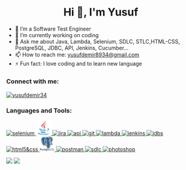 <h1 align="center">Hi 👋, I'm Yusuf</h1>

- 🌱 I’m a Software Test Engineer
- 🔭 I’m currently working on coding
- 💬 Ask me about Java, Lambda, Selenium, SDLC, STLC,HTML-CSS, PostgreSQL, JDBC, API, Jenkins, Cucumber...
- 📫 How to reach me: yusufdemir8934@gmail.com
- ⚡ Fun fact: I love coding and to learn new language

<h3 align="left">Connect with me:</h3>
<p align="left">
<a href="https://linkedin.com/in/yusufdemir34" target="blank"><img align="center" src="https://camo.githubusercontent.com/a80d00f23720d0bc9f55481cfcd77ab79e141606829cf16ec43f8cacc7741e46/68747470733a2f2f696d672e736869656c64732e696f2f62616467652f4c696e6b6564496e2d3030373742353f7374796c653d666f722d7468652d6261646765266c6f676f3d6c696e6b6564696e266c6f676f436f6c6f723d7768697465" alt="yusufdemir34" height="32" width="101" /></a>
</p>

<h3 align="left">Languages and Tools:</h3>
<p align="left">
      <a href="https://www.selenium.dev/" target="_blank" rel="noreferrer">
        <img
          src="https://upload.wikimedia.org/wikipedia/commons/thumb/d/d5/Selenium_Logo.png/220px-Selenium_Logo.png"
          alt="selenium"
          width="40"
          height="40"
        />
      </a>
      <a href="https://www.java.com" target="_blank" rel="noreferrer">
        <img
          src="https://raw.githubusercontent.com/devicons/devicon/master/icons/java/java-original.svg"
          alt="java"
          width="40"
          height="40"
        />
      </a>
      <a
        href="https://www.atlassian.com/software/jira"
        target="_blank"
        rel="noreferrer"
      >
        <img
          src="https://res.cloudinary.com/hevo/image/upload/c_scale,w_300,h_178,dpr_2/f_auto,q_auto/v1637916318/hevo-learn/Jira-Testing-Jira-logo.png?_i=AA"
          alt="jira"
          width="40"
          height="40"
        />
      </a>
      <a
        href="https://www.guru99.com/rest-assured.html"
        target="_blank"
        rel="noreferrer"
      >
        <img
          src="https://banner2.cleanpng.com/20180821/px/kisspng-application-programming-interface-logo-image-compu-i-can-develop-back-end-rest-api-for-your-service-f-5b7c8fe20af486.3712986915348899540449.jpg"
          alt="api"
          width="40"
          height="40"
        />
      </a>
      <a href="https://git-scm.com/" target="_blank" rel="noreferrer">
        <img
          src="https://www.vectorlogo.zone/logos/git-scm/git-scm-icon.svg"
          alt="git"
          width="40"
          height="40"
        />
      </a>
      <a href="https://docs.oracle.com/javase/tutorial/java/javaOO/lambdaexpressions.html" target="_blank" rel="noreferrer">
        <img
          src="https://blogs.ashrithgn.com/content/images/2018/11/600px-AWS_Lambda_logo.svg.png"
          alt="lambda"
          width="40"
          height="40"
        />
      </a>
      <a href="https://www.jenkins.io/doc/book/using/using-local-language/" target="_blank" rel="noreferrer">
        <img
          src="https://oguzhaninan.gitlab.io/assets/img/jenkins.jpg"
          alt="jenkins"
          width="40"
          height="40"
        />
      </a>
      <a href="https://docs.oracle.com/javase/8/docs/technotes/guides/jdbc/" target="_blank" rel="noreferrer">
        <img
          src="https://miro.medium.com/max/574/0*lxJbvAVQxepIyyx9.png"
          alt="jdbs"
          width="40"
          height="40"
        />
      </a>
      <a href="https://www.w3.org/html/" target="_blank" rel="noreferrer">
        <img
          src="https://i0.wp.com/css-tricks.com/wp-content/uploads/2021/01/html5-css3.jpg?resize=498%2C249&ssl=1"
          alt="html5&css"
          width="100"
          height="40"
        />
      </a>
      <a href="https://www.postgresql.org" target="_blank" rel="noreferrer">
        <img
          src="https://raw.githubusercontent.com/devicons/devicon/master/icons/postgresql/postgresql-original-wordmark.svg"
          alt="postgresql"
          width="40"
          height="40"
        />
      </a>
      <a href="https://postman.com" target="_blank" rel="noreferrer">
        <img
          src="https://www.vectorlogo.zone/logos/getpostman/getpostman-icon.svg"
          alt="postman"
          width="40"
          height="40"
        />
      </a>
      <a href="https://www.rapid7.com/fundamentals/software-development-life-cycle-sdlc/" target="_blank" rel="noreferrer">
        <img
          src="https://outsmartteam.com/wp-content/uploads/2020/03/Image-from-iOS.jpg"
          alt="sdlc"
          width="40"
          height="40"
        />
      </a>
      <a href="https://www.photoshop.com/en" target="_blank" rel="noreferrer">
        <img
        src="https://images.anyrecover.com/anyrecoveren/images/topic/psd-file.png""
        alt="photoshop" width="40" height="40" />
      </a>
    </p>
    <img src="https://github-readme-stats.vercel.app/api/top-langs?username=yudem34"/>
    <img src="https://github-readme-stats.vercel.app/api?username=yudem34&show_icons=true"/>
                                              
  


